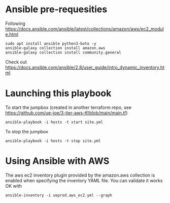 # Ansible pre-requesities
Following https://docs.ansible.com/ansible/latest/collections/amazon/aws/ec2_module.html

    sudo apt install ansible python3-boto -y
    ansible-galaxy collection install amazon.aws
    ansible-galaxy collection install community.general

Check out https://docs.ansible.com/ansible/2.8/user_guide/intro_dynamic_inventory.html

# Launching this playbook
To start the jumpbox (created in another terraform repo, see https://github.com/ue-joe/3-tier-aws-tf/blob/main/main.tf)

    ansible-playbook -i hosts -t start site.yml

To stop the jumpbox

    ansible-playbook -i hosts -t stop site.yml

# Using Ansible with AWS

The aws ec2 inventory plugin provided by the amazon.aws collection is enabled when specifying the inventory YAML file.
You can validate it works OK with

    ansible-inventory -i ueprod.aws_ec2.yml --graph